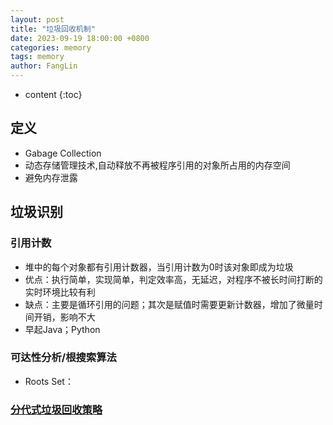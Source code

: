 ```yaml
---
layout: post
title: "垃圾回收机制"
date: 2023-09-19 18:00:00 +0800
categories: memory
tags: memory
author: FangLin
---
```


* content
{:toc}

## 定义

- Gabage Collection
- 动态存储管理技术,自动释放不再被程序引用的对象所占用的内存空间
- 避免内存泄露

## 垃圾识别

### 引用计数

- 堆中的每个对象都有引用计数器，当引用计数为0时该对象即成为垃圾
- 优点：执行简单，实现简单，判定效率高，无延迟，对程序不被长时间打断的实时环境比较有利
- 缺点：主要是循环引用的问题；其次是赋值时需要更新计数器，增加了微量时间开销，影响不大
- 早起Java；Python

### 可达性分析/根搜索算法

- Roots Set：

### [分代式垃圾回收策略](https://zhuanlan.zhihu.com/p/159200599)
